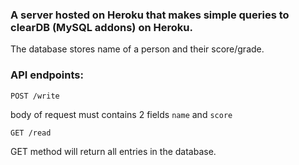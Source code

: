 ### A server hosted on Heroku that makes simple queries to clearDB (MySQL addons) on Heroku.

The database stores name of a person and their score/grade.

### API endpoints:

```
POST /write
```

body of request must contains 2 fields `name` and `score`

```
GET /read
```

GET method will return all entries in the database.
